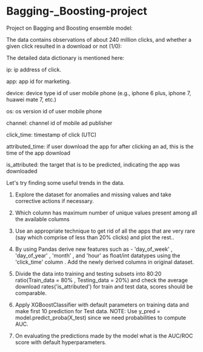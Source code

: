 # Bagging-_Boosting-project
Project on Bagging and Boosting ensemble model:

The data contains observations of about 240 million clicks, and whether a given click resulted in a download or not (1/0):

The detailed data dictionary is mentioned here:

ip: ip address of click.

app: app id for marketing.

device: device type id of user mobile phone (e.g., iphone 6 plus, iphone 7, huawei mate 7, etc.)

os: os version id of user mobile phone

channel: channel id of mobile ad publisher

click_time: timestamp of click (UTC)

attributed_time: if user download the app for after clicking an ad, this is the time of the app download

is_attributed: the target that is to be predicted, indicating the app was downloaded

Let's try finding some useful trends in the data.

1. Explore the dataset for anomalies and missing values and take corrective actions if necessary.

2. Which column has maximum number of unique values present among all the available columns

3. Use an appropriate technique to get rid of all the apps that are very rare (say which comprise of less than 20% clicks) and plot the rest..

4. By using Pandas derive new features such as - 'day_of_week' , 'day_of_year' , 'month' , and 'hour' as float/int datatypes using the 'click_time' column . Add the newly derived columns in original dataset.

5. Divide the data into training and testing subsets into 80:20 ratio(Train_data = 80% , Testing_data = 20%) and check the average download rates('is_attributed') for train and test data, scores should be comparable.

6. Apply XGBoostClassifier with default parameters on training data and make first 10 prediction for Test data. NOTE: Use y_pred = model.predict_proba(X_test) since we need probabilities to compute AUC.

7. On evaluating the predictions made by the model what is the AUC/ROC score with default hyperparameters.
